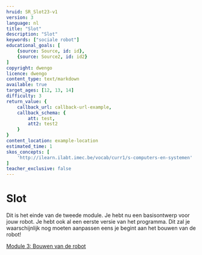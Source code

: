 ```yaml
---
hruid: SR_Slot23-v1
version: 3
language: nl
title: "Slot"
description: "Slot"
keywords: ["sociale robot"]
educational_goals: [
    {source: Source, id: id}, 
    {source: Source2, id: id2}
]
copyright: dwengo
licence: dwengo
content_type: text/markdown
available: true
target_ages: [12, 13, 14]
difficulty: 3
return_value: {
    callback_url: callback-url-example,
    callback_schema: {
        att: test,
        att2: test2
    }
}
content_location: example-location
estimated_time: 1
skos_concepts: [
    'http://ilearn.ilabt.imec.be/vocab/curr1/s-computers-en-systemen'
]
teacher_exclusive: false
---
```


# Slot

Dit is het einde van de tweede module. Je hebt nu een basisontwerp voor jouw robot. 
Je hebt ook al een eerste versie van het programma. Dit zal je waarschijnlijk nog moeten aanpassen eens je begint aan het bouwen van de robot! 

[Module 3: Bouwen van de robot](https://www.dwengo.org/socialerobot3 "Module 3")  
